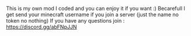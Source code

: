 This is my own mod I coded and you can enjoy it if you want :)
Becarefull I get send your minecraft username if you join a server (just the name no token no nothing)
If you have any questions join : https://discord.gg/abFNpJJN
